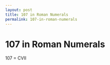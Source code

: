 ```yaml
---
layout: post
title: 107 in Roman Numerals
permalink: 107-in-roman-numerals
---
```


# 107 in Roman Numerals

107 = CVII
